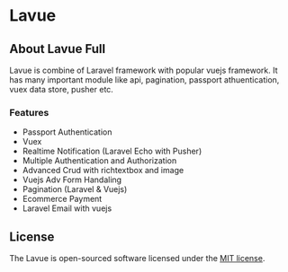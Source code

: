 # Lavue 

## About Lavue Full

Lavue is combine of Laravel framework with popular vuejs framework. It has many important module like api, pagination, passport athuentication, vuex data store, pusher etc. 

### Features
- Passport Authentication
- Vuex
-  Realtime Notification (Laravel Echo with Pusher)
- Multiple Authentication and Authorization
- Advanced Crud with richtextbox and image
- Vuejs Adv Form Handaling
- Pagination (Laravel & Vuejs)
- Ecommerce Payment
- Laravel Email with vuejs 

## License

The Lavue is open-sourced software licensed under the [MIT license](https://opensource.org/licenses/MIT).
